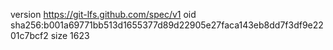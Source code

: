 version https://git-lfs.github.com/spec/v1
oid sha256:b001a69771bb513d1655377d89d22905e27faca143eb8dd7f3df9e2201c7bcf2
size 1623
